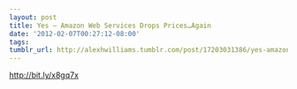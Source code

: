 ```yaml
---
layout: post
title: Yes – Amazon Web Services Drops Prices…Again
date: '2012-02-07T00:27:12-08:00'
tags: 
tumblr_url: http://alexhwilliams.tumblr.com/post/17203031386/yes-amazon-web-services-drops-prices-again
---
```

<p><a href="http://bit.ly/x8gq7x">http://bit.ly/x8gq7x</a></p>
